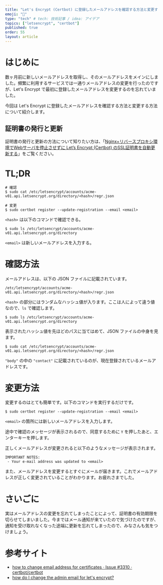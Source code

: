 ```yaml
---
title: "Let's Encrypt (Certbot) に登録したメールアドレスを確認する方法と変更する方法"
emoji: "👋"
type: "tech" # tech: 技術記事 / idea: アイデア
topics: ["letsencrypt", "certbot"]
published: true
order: 55
layout: article
---
```


# はじめに
数ヶ月前に新しいメールアドレスを取得し、そのメールアドレスをメインにしました。頻繁に利用するサービスでは一通りメールアドレスの変更を行ったのですが、Let's Encrypt で最初に登録したメールアドレスを変更するのを忘れていました。

今回は Let's Encrypt に登録したメールアドレスを確認する方法と変更する方法について紹介します。

## 証明書の発行と更新
証明書の発行と更新の方法について知りたい方は、「[Nginx+リバースプロキシ環境でWebサーバを停止させずに Let’s Encrypt (Certbot) のSSL証明書を自動更新する](https://ja.developers.noraworld.blog/auto-renew-letsencrypt-for-nginx-reverse-proxies)」をご覧ください。

# TL;DR
```
# 確認
$ sudo cat /etc/letsencrypt/accounts/acme-v01.api.letsencrypt.org/directory/<hash>/regr.json

# 変更
$ sudo certbot register --update-registration --email <email>
```

`<hash>` は以下のコマンドで確認できる。

```
$ sudo ls /etc/letsencrypt/accounts/acme-v01.api.letsencrypt.org/directory
```

`<email>` は新しいメールアドレスを入力する。

# 確認方法
メールアドレスは、以下の JSON ファイルに記載されています。

```
/etc/letsencrypt/accounts/acme-v01.api.letsencrypt.org/directory/<hash>/regr.json
```

`<hash>` の部分にはランダムなハッシュ値が入ります。ここは人によって違う値なので、`ls` で確認します。

```
$ sudo ls /etc/letsencrypt/accounts/acme-v01.api.letsencrypt.org/directory
```

表示されたハッシュ値を先ほどのパスに当てはめて、JSON ファイルの中身を見ます。

```
$ sudo cat /etc/letsencrypt/accounts/acme-v01.api.letsencrypt.org/directory/<hash>/regr.json
```

`"body"` の中の `"contact"` に記載されているのが、現在登録されているメールアドレスです。

# 変更方法
変更するのはとても簡単です。以下のコマンドを実行するだけです。

```
$ sudo certbot register --update-registration --email <email>
```

`<email>` の箇所には新しいメールアドレスを入力します。

途中で確認のメッセージが表示されるので、同意するために `Y` を押したあと、エンターキーを押します。

正しくメールアドレスが変更されると以下のようなメッセージが表示されます。

```
IMPORTANT NOTES:
 - Your e-mail address was updated to <email>
```

また、メールアドレスを変更するとすぐにメールが届きます。これでメールアドレスが正しく変更されていることがわかります。お疲れさまでした。

# さいごに
実はメールアドレスの変更を忘れてしまったことによって、証明書の有効期限を切らせてしまいました。今まではメール通知が来ていたので気づけたのですが、通知を受け取れなくなった途端に更新を忘れてしまったので、みなさんも気をつけましょう。

# 参考サイト
- [how to change email address for certificates · Issue #3310 · certbot/certbot](https://github.com/certbot/certbot/issues/3310)
- [how do I change the admin email for let's encrypt?](https://serverfault.com/questions/751079/how-do-i-change-the-admin-email-for-lets-encrypt)
